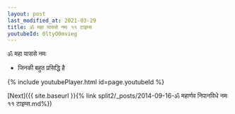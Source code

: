 ```yaml
---
layout: post
last_modified_at: 2021-03-29
title: ॐ महा याससे नमः ११ टाइम्स
youtubeId: 0ltyO0mvieg
---
```

 
 
 ॐ महा याससे नमः  
 
 -  जिनकी बहुत प्रसिद्धि है 
 
  
 
  
 
 
 
 
 
 


{% include youtubePlayer.html id=page.youtubeId %}
 
[Next]({{ site.baseurl }}{% link  split2/_posts/2014-09-16-ॐ महार्णव निपानविधे नमः ११ टाइम्स.md%})
 
